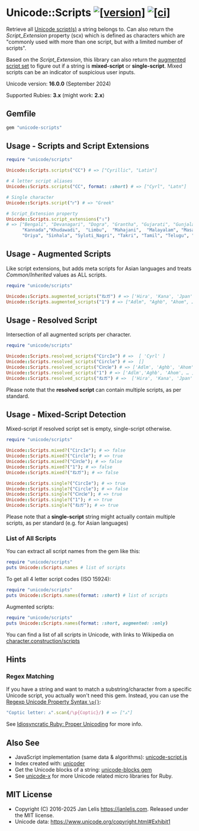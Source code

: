 # Unicode::Scripts [![[version]](https://badge.fury.io/rb/unicode-scripts.svg)](https://badge.fury.io/rb/unicode-scripts)  [![[ci]](https://github.com/janlelis/unicode-scripts/workflows/Test/badge.svg)](https://github.com/janlelis/unicode-scripts/actions?query=workflow%3ATest)

Retrieve all [Unicode script(s)](https://en.wikipedia.org/wiki/Script_%28Unicode%29) a string belongs to. Can also return the *Script_Extension* property (scx) which is defined as characters which are "commonly used with more than one script, but with a limited number of scripts".

Based on the *Script_Extension*, this library can also return the [augmented script set](https://www.unicode.org/reports/tr39/#def-augmented-script-set) to figure out if a string is **mixed-script** or **single-script**. Mixed scripts can be an indicator of suspicious user inputs.

Unicode version: **16.0.0** (September 2024)

Supported Rubies: **3.x** (might work: **2.x**)

## Gemfile

```ruby
gem "unicode-scripts"
```

## Usage - Scripts and Script Extensions

```ruby
require "unicode/scripts"

Unicode::Scripts.scripts("СC") # => ["Cyrillic", "Latin"]

# 4 letter script aliases
Unicode::Scripts.scripts("СC", format: :short) # => ["Cyrl", "Latn"]

# Single character
Unicode::Scripts.script("ᴦ") # => "Greek"

# Script_Extension property
Unicode::Scripts.script_extensions("॥")
# => ["Bengali", "Devanagari", "Dogra", "Grantha", "Gujarati", "Gunjala_Gondi", "Gurmukhi","Gurung_Khema",
      "Kannada","Khudawadi",  "Limbu",  "Mahajani",  "Malayalam", "Masaram_Gondi", "Nandinagari", "Ol_Onal",
      "Oriya", "Sinhala", "Syloti_Nagri", "Takri", "Tamil", "Telugu", "Tirhuta"]
```

## Usage - Augmented Scripts

Like script extensions, but adds meta scripts for Asian languages and treats _Common_/_Inherited_ values as ALL scripts.

```ruby
require "unicode/scripts"

Unicode::Scripts.augmented_scripts("ねガ") # => ['Hira', 'Kana', 'Jpan']
Unicode::Scripts.augmented_scripts("1") # => ["Adlm", "Aghb", "Ahom", … ]
```

## Usage - Resolved Script

Intersection of all augmented scripts per character.

```ruby
require "unicode/scripts"

Unicode::Scripts.resolved_scripts("СігсӀе") # =>  [ 'Cyrl' ]
Unicode::Scripts.resolved_scripts("Сirсlе") # =>  []
Unicode::Scripts.resolved_scripts("𝖢𝗂𝗋𝖼𝗅𝖾") # => ['Adlm', 'Aghb', 'Ahom', … ]
Unicode::Scripts.resolved_scripts("1") # => ['Adlm','Aghb', 'Ahom', … ]
Unicode::Scripts.resolved_scripts("ねガ") # =>  ['Hira', 'Kana', 'Jpan']
```

Please note that the **resolved script** can contain multiple scripts, as per standard.

## Usage - Mixed-Script Detection

Mixed-script if resolved script set is empty, single-script otherwise.

```ruby
require "unicode/scripts"

Unicode::Scripts.mixed?("СігсӀе"); # => false
Unicode::Scripts.mixed?("Сirсlе"); # => true
Unicode::Scripts.mixed?("𝖢𝗂𝗋𝖼𝗅𝖾"); # => false
Unicode::Scripts.mixed?("1"); # => false
Unicode::Scripts.mixed?("ねガ"); # => false

Unicode::Scripts.single?("СігсӀе"); # => true
Unicode::Scripts.single?("Сirсlе"); # => false
Unicode::Scripts.single?("𝖢𝗂𝗋𝖼𝗅𝖾"); # => true
Unicode::Scripts.single?("1"); # => true
Unicode::Scripts.single?("ねガ"); # => true
```

Please note that a **single-script** string might actually contain multiple scripts, as per standard (e.g. for Asian languages)

### List of All Scripts

You can extract all script names from the gem like this:

```ruby
require "unicode/scripts"
puts Unicode::Scripts.names # list of scripts
```

To get all 4 letter script codes (ISO 15924):

```ruby
require "unicode/scripts"
puts Unicode::Scripts.names(format: :short) # list of scripts
```

Augmented scripts: 

```ruby
require "unicode/scripts"
puts Unicode::Scripts.names(format: :short, augmented: :only)
```

You can find a list of all scripts in Unicode, with links to Wikipedia on [character.construction/scripts](https://character.construction/scripts)

## Hints
### Regex Matching

If you have a string and want to match a substring/character from a specific Unicode script, you actually won't need this gem. Instead, you can use the [Regexp Unicode Property Syntax `\p{}`](https://ruby-doc.org/core/Regexp.html#class-Regexp-label-Character+Properties):

```ruby
"Coptic letter: ⲁ".scan(/\p{Coptic}/) # => ["ⲁ"]
```

See [Idiosyncratic Ruby: Proper Unicoding](https://idiosyncratic-ruby.com/41-proper-unicoding.html) for more info.

## Also See

- JavaScript implementation (same data & algorithms): [unicode-script.js](https://github.com/janlelis/unicode-script.js)
- Index created with: [unicoder](https://github.com/janlelis/unicoder)
- Get the Unicode blocks of a string: [unicode-blocks gem](https://github.com/janlelis/unicode-blocks)
- See [unicode-x](https://github.com/janlelis/unicode-x) for more Unicode related micro libraries for Ruby.

## MIT License

- Copyright (C) 2016-2025 Jan Lelis <https://janlelis.com>. Released under the MIT license.
- Unicode data: https://www.unicode.org/copyright.html#Exhibit1
